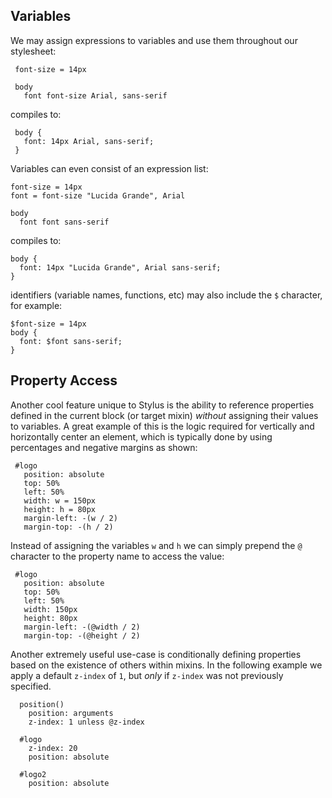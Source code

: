 
## Variables

We may assign expressions to variables and use them throughout our stylesheet:

     font-size = 14px

     body
       font font-size Arial, sans-serif

compiles to:

     body {
       font: 14px Arial, sans-serif;
     }

Variables can even consist of an expression list:

    font-size = 14px
    font = font-size "Lucida Grande", Arial

    body
      font font sans-serif

compiles to:

    body {
      font: 14px "Lucida Grande", Arial sans-serif;
    }

identifiers (variable names, functions, etc) may also include the `$` character, for example:

    $font-size = 14px
    body {
      font: $font sans-serif;
    }

## Property Access

 Another cool feature unique to Stylus is the ability to reference
 properties defined in the current block (or target mixin) _without_ assigning their
 values to variables. A great example of this is the logic required
 for vertically and horizontally center an element, which is typically
 done by using percentages and negative margins as shown:

     #logo
       position: absolute
       top: 50%
       left: 50%
       width: w = 150px
       height: h = 80px
       margin-left: -(w / 2)
       margin-top: -(h / 2)

  Instead of assigning the variables `w` and `h` we can simply prepend the `@`
  character to the property name to access the value:

     #logo
       position: absolute
       top: 50%
       left: 50%
       width: 150px
       height: 80px
       margin-left: -(@width / 2)
       margin-top: -(@height / 2)

  Another extremely useful use-case is conditionally defining properties based on the existence of others within mixins. In the following example we apply a default `z-index` of `1`, but _only_ if `z-index` was not previously specified.

      position()
        position: arguments
        z-index: 1 unless @z-index

      #logo
        z-index: 20
        position: absolute

      #logo2
        position: absolute